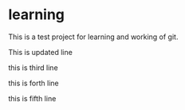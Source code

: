 # learning
This is a test project for learning and working of git.

This is updated line

this is third line

this is forth line

this is fifth line